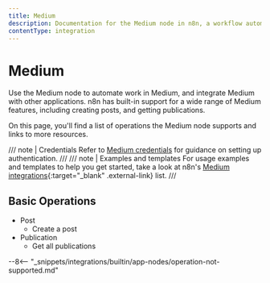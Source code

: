 ```yaml
---
title: Medium
description: Documentation for the Medium node in n8n, a workflow automation platform. Includes details of operations and configuration, and links to examples and credentials information.
contentType: integration
---
```


# Medium

Use the Medium node to automate work in Medium, and integrate Medium with other applications. n8n has built-in support for a wide range of Medium features, including creating posts, and getting publications. 

On this page, you'll find a list of operations the Medium node supports and links to more resources.

/// note | Credentials
Refer to [Medium credentials](/integrations/builtin/credentials/medium/) for guidance on setting up authentication. 
///
/// note | Examples and templates
For usage examples and templates to help you get started, take a look at n8n's [Medium integrations](https://n8n.io/integrations/medium/){:target="_blank" .external-link} list.
///

## Basic Operations

* Post
    * Create a post
* Publication
    * Get all publications

--8<-- "_snippets/integrations/builtin/app-nodes/operation-not-supported.md"






